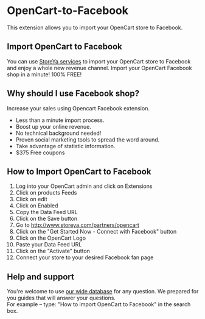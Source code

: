 OpenCart-to-Facebook
====================

This extension allows you to import your OpenCart store to Facebook.

Import OpenCart to Facebook
-----------------------------------
You can use [StoreYa services](http://www.storeya.com/partners/opencart) to import your OpenCart store to Facebook and enjoy a whole new revenue channel.
Import your OpenCart Facebook shop in a minute! 100% FREE!

Why should I use Facebook shop?
-----------------------------------
Increase your sales using Opencart Facebook extension.
- Less than a minute import process.
- Boost up your online revenue.
- No technical background needed!
- Proven social marketing tools to spread the word around.
- Take advantage of statistic information.
- $375 Free coupons

How to Import OpenCart to Facebook
----------------------------------
1. Log into your OpenCart admin and click on Extensions
2. Click on products Feeds
3. Click on edit
4. Click on Enabled
5. Copy the Data Feed URL
6. Click on the Save button
7. Go to <http://www.storeya.com/partners/opencart>
8. Click on the "Get Started Now - Connect with Facebook" button
9. Click on the OpenCart Logo
10. Paste your Data Feed URL
11. Click on the "Activate" button
12. Connect your store to your desired Facebook fan page


Help and support
----------------
You're welcome to use [our wide database](https://storeya.zendesk.com/home) for any question.
We prepared for you guides that will answer your questions.  
For example – type: "How to import OpenCart to Facebook" in the search box.
